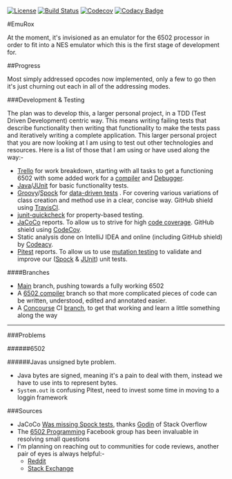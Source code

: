[![License](https://img.shields.io/github/license/mashape/apistatus.svg?maxAge=2592000)](https://opensource.org/licenses/MIT) 
[![Build Status](https://travis-ci.org/rossdrew/emuRox.svg?branch=master)](https://travis-ci.org/rossdrew/emuRox)
[![Codecov](https://codecov.io/gh/rossdrew/emuRox/branch/master/graph/badge.svg)](https://codecov.io/gh/rossdrew/emuRox)
[![Codacy Badge](https://api.codacy.com/project/badge/Grade/519fed1cf9c64216a0c9992eed25a36f)](https://www.codacy.com/app/rossdrew/emuRox?utm_source=github.com&amp;utm_medium=referral&amp;utm_content=rossdrew/emuRox&amp;utm_campaign=Badge_Grade)
 
#EmuRox

At the moment, it's invisioned as an emulator for the 6502 processor in order to fit into a NES emulator which this is the first stage of development for.

##Progress

Most simply addressed opcodes now implemented, only a few to go then it's just churning out each in all of the addressing modes.
 
###Development & Testing

 The plan was to develop this, a larger personal project, in a TDD (Test Driven Development) centric way.  This means writing failing tests that describe functionality then writing that functionality to make the tests pass and iteratively writing a complete application.
 This larger personal project that you are now looking at I am using to test out other technologies and resources.  Here is a list of those that I am using or have used along the way:-
 
 - [Trello](https://trello.com) for work breakdown, starting with all tasks to get a functioning 6502 with some added work for a [compiler](https://github.com/rossdrew/emuRox/commits/assembler) and [Debugger](https://github.com/rossdrew/emuRox/tree/master/src/main/java/com/rox/emu/P6502/dbg).
 - [Java](https://www.java.com/)/[JUnit](http://junit.org/junit4/) for basic functionality tests.  
 - [Groovy](http://www.groovy-lang.org/)/[Spock](http://spockframework.org/) for [data-driven tests](https://en.wikipedia.org/wiki/Data-driven_testing) .  For covering various variations of class creation and method use in a clear, concise way.  GitHub shield using [TravisCI](https://travis-ci.org/).
 - [junit-quickcheck](https://www.google.co.uk/url?sa=t&rct=j&q=&esrc=s&source=web&cd=1&cad=rja&uact=8&ved=0ahUKEwjq4-PF-aPSAhWHDsAKHV17BCIQFggaMAA&url=https%3A%2F%2Fgithub.com%2Fpholser%2Fjunit-quickcheck&usg=AFQjCNE37M0yEi68OG8Hr7y1MDoJwcLOaQ&sig2=AUpnbmKM5Sk9efhw1r-bKw&bvm=bv.147448319,d.d2s) for property-based testing.
 - [JaCoCo](http://www.eclemma.org/jacoco/) reports. To allow us to strive for high [code coverage](https://en.wikipedia.org/wiki/Code_coverage).  GitHub shield using [CodeCov](https://codecov.io).
 - Static analysis done on IntelliJ IDEA and online (including GitHub shield) by [Codeacy](https://www.codacy.com/). 
 - [Pitest](http://pitest.org/) reports. To allow us to use [mutation testing](https://en.wikipedia.org/wiki/Mutation_testing) to validate and improve our ([Spock](http://spockframework.org/) & [JUnit](http://junit.org/junit4/)) unit tests.

 
####Branches

 - [Main](https://github.com/rossdrew/emuRox/commits/master) branch, pushing towards a fully working 6502
 - A [6502 compiler](https://github.com/rossdrew/emuRox/commits/assembler) branch so that more complicated pieces of code can be written, understood, edited and annotated easier.
 - A [Concourse](https://concourse.ci/) CI [branch](https://github.com/rossdrew/emuRox/commits/concourse-ci), to get that working and learn a little something along the way

-----

###Problems

######6502

######Javas unsigned byte problem. 
 - Java bytes are signed, meaning it's a pain to deal with them, instead we have to use ints to represent bytes.
 - `System.out` is confusing Pitest, need to invest some time in moving to a loggin framework
 
###Sources
 - JaCoCo [Was missing Spock tests](http://stackoverflow.com/questions/41652981/why-does-jacoco-ignore-myspock-tests-yet-sees-my-junit-tests), thanks [Godin](http://stackoverflow.com/users/244993/godin) of Stack Overflow
 - The [6502 Programming](https://www.facebook.com/groups/6502CPU/) Facebook group has been invaluable in resolving small questions 
 - I'm planning on reaching out to communities for code reviews, another pair of eyes is always helpful:-
    - [Reddit](https://www.reddit.com/r/reviewmycode/comments/5oorz1/java_6502_emulator/)
    - [Stack Exchange](http://codereview.stackexchange.com/questions/154600/op-code-decoding-in-an-emulator) 
 
